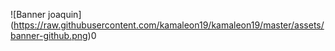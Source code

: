 <span>![</span><span>Banner joaquin</span><span>]</span><span>(</span><span>https://raw.githubusercontent.com/kamaleon19/kamaleon19/master/assets/banner-github.png</span><span>)</span>0
